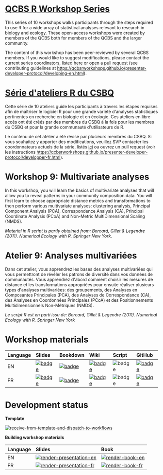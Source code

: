 # [QCBS R Workshop Series](https://wiki.qcbs.ca/r)

This series of 10 workshops walks participants through the steps required to use R for a wide array of statistical analyses relevant to research in biology and ecology. These open-access workshops were created by members of the QCBS both for members of the QCBS and the larger community.

The content of this workshop has been peer-reviewed by several QCBS members. If you would like to suggest modifications, please contact the current series coordinators, listed [here](https://wiki.qcbs.ca/r) or open a pull request (see contributing guidelines at <https://qcbsrworkshops.github.io/presenter-developer-protocol/developing-en.html>).

# [Série d'ateliers R du CSBQ](https://wiki.qcbs.ca/r)

Cette série de 10 ateliers guide les participants à travers les étapes requises afin de maîtriser le logiciel R pour une grande variété d'analyses statistiques pertinentes en recherche en biologie et en écologie. Ces ateliers en libre accès ont été créés par des membres du CSBQ à la fois pour les membres du CSBQ et pour la grande communauté d'utilisateurs de R.

Le contenu de cet atelier a été révisé par plusieurs membres du CSBQ. Si vous souhaitez y apporter des modifications, veuillez SVP contacter les coordonnateurs actuels de la série, listés [ici](https://wiki.qcbs.ca/r) ou ouvrez un pull request (voir les instructions <https://qcbsrworkshops.github.io/presenter-developer-protocol/developper-fr.html>).


# Workshop 9: Multivariate analyses

In this workshop, you will learn the basics of multivariate analyses that will
allow you to reveal patterns in your community composition data. You will first
learn to choose appropriate distance metrics and transformations to then perform
various multivariate analyses: clustering analysis, Principal Component Analysis
(PCA), Correspondence Analysis (CA), Principal Coordinate Analysis (PCoA) and
Non-Metric MultiDimensional Scaling (NMDS).

*Material in R script is partly obtained from: Borcard, Gillet & Legendre (2011). Numerical Ecology with R. Springer New York.*

# Atelier 9: Analyses multivariées

Dans cet atelier, vous apprendrez les bases des analyses multivariées qui vous
permettront de révéler les patrons de diversité dans vos données de communautés.
Vous apprendrez d'abord comment choisir les mesures de distance et les
transformations appropriées pour ensuite réaliser plusieurs types d'analyses
multivariées: des groupements, des Analyses en Composantes Principales (PCA),
des Analyses de Correspondance (CA), des Analyses en Coordonnées Principales
(PCoA) et des Positionnements Multidimensionnels Non-Métriques (NMDS).

*Le script R est en parti issu de: Borcard, Gillet & Legendre (2011). Numerical Ecology with R. Springer New York*

# Workshop materials

Language | Slides | Bookdown | Wiki | Script | GitHub 
:--------|:-------|:-----|:-----|:------ |:-------
EN | [![badge](https://img.shields.io/static/v1?style=flat-square&label=Slides&message=09&color=red&logo=html5)](https://qcbsrworkshops.github.io/workshop09/pres-en/workshop09-pres-en.html) | [![badge](https://img.shields.io/static/v1?style=flat-square&label=book&message=09&logo=github)](https://qcbsrworkshops.github.io/workshop09/book-en/index.html) | [![badge](https://img.shields.io/static/v1?style=flat-square&label=wiki&message=09&logo=wikipedia)](https://wiki.qcbs.ca/r_workshop6) | ![badge](https://img.shields.io/static/v1?style=flat-square&label=script&message=09&color=2a50b8&logo=r) | [![badge](https://img.shields.io/static/v1?style=flat-square&label=repo&message=dev&color=6f42c1&logo=github)](https://github.com/QCBSRworkshops/workshop09) 
FR | [![badge](https://img.shields.io/static/v1?style=flat-square&label=Diapos&message=09&color=red&logo=html5)](https://qcbsrworkshops.github.io/workshop09/workshop09-fr/workshop09-fr.html) | [![badge](https://img.shields.io/static/v1?style=flat-square&label=livre&message=09&logo=github)](https://qcbsrworkshops.github.io/workshop09/book-fr/index.html) | [![badge](https://img.shields.io/static/v1?style=flat-square&label=wiki&message=09&logo=wikipedia)](https://wiki.qcbs.ca/r_atelier6) | ![badge](https://img.shields.io/static/v1?style=flat-square&label=script&message=09&color=2a50b8&logo=r) | [![badge](https://img.shields.io/static/v1?style=flat-square&label=repo&message=dev&color=6f42c1&logo=github)](https://github.com/QCBSRworkshops/workshop09) 

# Development status

**Template** 

[![receive-from-template-and-dispatch-to-workflows](https://github.com/QCBSRworkshops/workshop09/workflows/receive-from-template-and-dispatch-to-workflows/badge.svg)](https://github.com/QCBSRworkshops/workshop09/actions?query=workflow%3Areceive-from-template-and-dispatch-to-workflows) 

**Building workshop materials**

Language | Slides | Book
:------- | :----- | :-----
EN  | [![render-presentation-en](https://github.com/QCBSRworkshops/workshop09/workflows/render-presentation-en/badge.svg)](https://github.com/QCBSRworkshops/workshop09/actions?query=workflow%3Arender-presentation-en) | [![render-book-en](https://github.com/QCBSRworkshops/workshop09/workflows/render-book-en/badge.svg)](https://github.com/QCBSRworkshops/workshop09/actions?query=workflow%3Arender-book-en)
FR   | [![render-presentation-fr](https://github.com/QCBSRworkshops/workshop09/workflows/render-presentation-fr/badge.svg)](https://github.com/QCBSRworkshops/workshop09/actions?query=workflow%3Arender-presentation-fr) | [![render-book-fr](https://github.com/QCBSRworkshops/workshop09/workflows/render-book-fr/badge.svg)](https://github.com/QCBSRworkshops/workshop09/actions?query=workflow%3Arender-book-fr)
